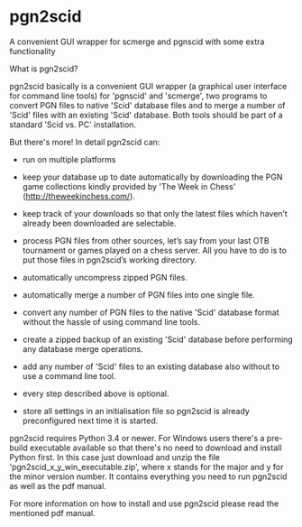 # pgn2scid
A convenient  GUI wrapper for scmerge and pgnscid with some extra functionality

What is pgn2scid?

pgn2scid basically is a convenient GUI wrapper (a graphical user interface for command line tools) for 'pgnscid' and 'scmerge', two programs to convert PGN files to native 'Scid' database files and to merge a number of 'Scid' files with an existing 'Scid' database. Both tools should be part of a standard 'Scid vs. PC' installation.

But there's more! In detail pgn2scid can:

* run on multiple platforms

* keep your database up to date automatically by downloading the PGN game collections kindly provided by 'The Week in Chess' (http://theweekinchess.com/).

* keep track of your downloads so that only the latest files which haven’t already been downloaded are selectable.

* process PGN files from other sources, let’s say from your last OTB tournament or games played on a chess server. All you have to do is to put those files in pgn2scid’s working directory.

* automatically uncompress zipped PGN files.

* automatically merge a number of PGN files into one single file.

* convert any number of PGN files to the native 'Scid' database format without the hassle of using command line tools.

* create a zipped backup of an existing 'Scid' database before performing any database merge operations.

* add any number of 'Scid' files to an existing database also without to use a command line tool.

* every step described above is optional.

* store all settings in an initialisation file so pgn2scid is already preconfigured next time it is started.

pgn2scid requires Python 3.4 or newer. For Windows users there's a pre-build executable available so that there's no need to download and install Python first. In this case just download and unzip the file 'pgn2scid_x_y_win_executable.zip', where x stands for the major and y for the minor version number. It contains everything you need to run pgn2scid as well as the pdf manual.

For more information on how to install and use pgn2scid please read the mentioned pdf manual.
